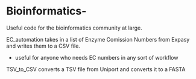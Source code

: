 # Bioinformatics-
Useful code for the bioinformatics community at large. 

EC_automation takes in a list of Enzyme Comission Numbers from Expasy and writes them to a CSV file. 
  - useful for anyone who needs EC numbers in any sort of workflow

TSV_to_CSV converts a TSV file from Uniport and converts it to a FASTA
